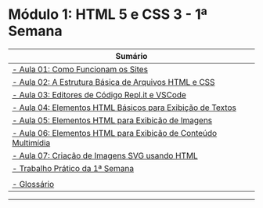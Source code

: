 # Módulo 1: HTML 5 e CSS 3 - 1ª Semana

<center>

| Sumário |
| ------- |
|[- Aula 01: Como Funcionam os Sites](./Aula%2001%20-%20Como%20Funcionam%20os%20Sites/)|
|[- Aula 02: A Estrutura Básica de Arquivos HTML e CSS](./Aula%2002%20-%20A%20Estrutura%20B%C3%A1sica%20de%20Arquivos%20HTML%20e%20CSS/)|
|[- Aula 03: Editores de Código Repl.it e VSCode](./Aula%2003%20-%20Editores%20de%20C%C3%B3digo%20Repl.it%20e%20VSCode/)|
|[- Aula 04: Elementos HTML Básicos para Exibição de Textos](./Aula%2004%20-%20Elementos%20HTML%20B%C3%A1sicos%20para%20Exibi%C3%A7%C3%A3o%20de%20Textos/)|
|[- Aula 05: Elementos HTML para Exibição de Imagens](./Aula%2005%20-%20Elementos%20HTML%20para%20Exibi%C3%A7%C3%A3o%20de%20Imagens/)|
|[- Aula 06: Elementos HTML para Exibição de Conteúdo Multimídia](./Aula%2006%20-%20Elementos%20HTML%20para%20Exibi%C3%A7%C3%A3o%20de%20Conte%C3%BAdo%20Multim%C3%ADdia/)|
|[- Aula 07: Criação de Imagens SVG usando HTML](./Aula%2007%20-%20Cria%C3%A7%C3%A3o%20de%20Imagens%20SVG%20usando%20HTML/)|
|[- Trabalho Prático da 1ª Semana](./Trabalho%20Pr%C3%A1tico%20da%201%C2%AA%20Semana/)|
|  |
|[- Glossário](./Assets/Gloss%C3%A1rio.pdf)|
 ------- 

</center>
